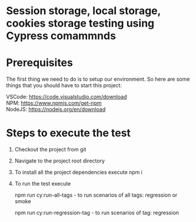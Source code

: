 # Session storage, local storage, cookies storage testing using Cypress comammnds 

# Prerequisites

The first thing we need to do is to setup our environment. So here are some things that you should have to start this project:

VSCode: https://code.visualstudio.com/download </br>
NPM: https://www.npmjs.com/get-npm </br>
NodeJS: https://nodejs.org/en/download

# Steps to execute the test

1. Checkout the project from git
2. Navigate to the project root directory
3. To install all the project dependencies execute 
    npm i
4. To run the test execute

    npm run cy:run-all-tags - to run scenarios of all tags: regression or smoke
    
    npm run cy:run-regression-tag - to run scenarios of tag: regression  

